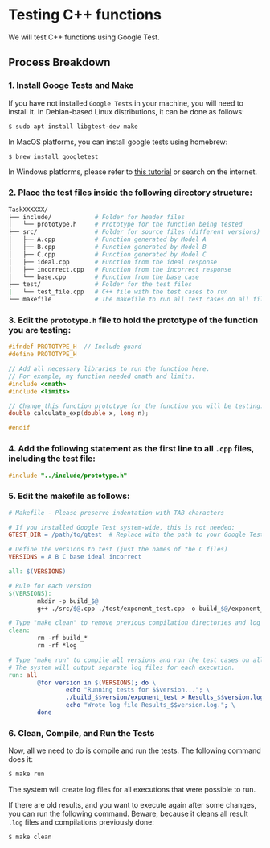 # Testing C++ functions
We will test C++ functions using Google Test.

## Process Breakdown
### 1. Install Googe Tests and Make
If you have not installed `Google Tests` in your machine, you will need to install it.
In Debian-based Linux distributions, it can be done as follows:
```bash
$ sudo apt install libgtest-dev make
```
In MacOS platforms, you can install google tests using homebrew:
```bash
$ brew install googletest
```

In Windows platforms, please refer to [this tutorial](https://medium.com/swlh/google-test-installation-guide-for-c-in-windows-for-visual-studio-code-2b2e66352456) or search on the internet.
### 2. Place the test files inside the following directory structure:

```bash
TaskXXXXXX/
├── include/            # Folder for header files
│   └── prototype.h     # Prototype for the function being tested
├── src/                # Folder for source files (different versions)
│   ├── A.cpp           # Function generated by Model A
│   ├── B.cpp           # Function generated by Model B
│   ├── C.cpp           # Function generated by Model C
│   ├── ideal.cpp       # Function from the ideal response
│   ├── incorrect.cpp   # Function from the incorrect response
│   └── base.cpp        # Function from the base case
├── test/               # Folder for the test files
|   └── test_file.cpp   # C++ file with the test cases to run
└── makefile            # The makefile to run all test cases on all files
```
### 3. Edit the `prototype.h` file to hold the prototype of the function you are testing:
```cpp
#ifndef PROTOTYPE_H  // Include guard
#define PROTOTYPE_H

// Add all necessary libraries to run the function here.
// For example, my function needed cmath and limits.
#include <cmath>
#include <limits>

// Change this function prototype for the function you will be testing.
double calculate_exp(double x, long n);

#endif
```
### 4. Add the following statement as the first line to all `.cpp` files, including the test file:
```cpp
#include "../include/prototype.h"
```

### 5. Edit the makefile as follows:
```makefile
# Makefile - Please preserve indentation with TAB characters

# If you installed Google Test system-wide, this is not needed:
GTEST_DIR = /path/to/gtest  # Replace with the path to your Google Test installation

# Define the versions to test (just the names of the C files)
VERSIONS = A B C base ideal incorrect

all: $(VERSIONS)

# Rule for each version
$(VERSIONS):
		mkdir -p build_$@
		g++ ./src/$@.cpp ./test/exponent_test.cpp -o build_$@/exponent_test -lgtest -std=c++11

# Type "make clean" to remove previous compilation directories and log files
clean:
		rm -rf build_*
		rm -rf *log

# Type "make run" to compile all versions and run the test cases on all files
# The system will output separate log files for each execution.
run: all
		@for version in $(VERSIONS); do \
				echo "Running tests for $$version..."; \
				./build_$$version/exponent_test > Results_$$version.log; \
				echo "Wrote log file Results_$$version.log."; \
		done
```
### 6. Clean, Compile, and Run the Tests
Now, all we need to do is compile and run the tests. The following command does it:
```bash
$ make run
```
The system will create log files for all executions that were possible to run.

If there are old results, and you want to execute again after some changes, you can run the following command. Beware, because it cleans all result `.log` files and compilations previously done:
```bash
$ make clean
```
